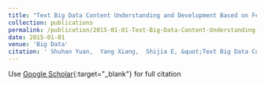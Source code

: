 ```yaml
---
title: "Text Big Data Content Understanding and Development Based on Feature Learning (in Chinese)"
collection: publications
permalink: /publication/2015-01-01-Text-Big-Data-Content-Understanding-and-Development-Based-on-Feature-Learning-in-Chinese/
date: 2015-01-01
venue: 'Big Data'
citation: ' Shuhan Yuan,  Yang Xiang,  Shijia E, &quot;Text Big Data Content Understanding and Development Based on Feature Learning (in Chinese).&quot; Big Data, 2015.'
---
```

Use [Google Scholar](https://scholar.google.com/scholar?q=Text+Big+Data+Content+Understanding+and+Development+Based+on+Feature+Learning+(in+Chinese)){:target="_blank"} for full citation